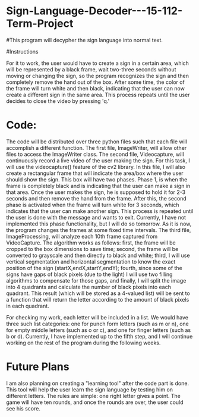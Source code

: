 # Sign-Language-Decoder---15-112-Term-Project

#This program will decypher the sign language into normal text. 

#Instructions

For it to work, the user would have to create a sign in a certain area, which will be represented by a black frame, wait two-three seconds without moving or changing the sign, so the program recognizes the sign and then completely remove the hand out of the box. After some time, the color of the frame will turn white and then black, indicating that the user can now create a different sign in the same area. This process repeats until the user decides to close the video by pressing 'q.'


# Code:

The code will be distributed over three python files such that each file will accomplish a different function. The first file, ImageWriter, will allow other files to access the ImageWriter class. The second file, Videocapture, will continuously record a live video of the user making the sign. For this task, I will use the videocapture() feature of the cv2 library. In this file, I will also create a rectangular frame that will indicate the area/box where the user should show the sign. This box will have two phases. Phase 1, is when the frame is completely black and is indicating that the user can make a sign in that area. Once the user makes the sign, he is supposed to hold it for 2-3 seconds and then remove the hand from the frame. After this, the second phase is activated when the frame will turn white for 3 seconds, which indicates that the user can make another sign. This process is repeated until the user is done with the message and wants to exit. Currently, I have not implemented this phase functionality, but I will do so tomorrow. As it is now, the program changes the frames at some fixed time intervals. The third file, ImageProcessing, will analyze each 10th frame captured from VideoCapture. The algorithm works as follows: first, the frame will be cropped to the box dimensions to save time; second, the frame will be converted to grayscale and then directly to black and white; third, I will use vertical segmentation and horizontal segmentation to know the exact position of the sign (startX,endX,startY,endY); fourth, since some of the signs have gaps of black pixels (due to the light) I will use two filling algorithms to compensate for those gaps, and finally, I will split the image into 4 quadrants and calculate the number of black pixels into each quadrant. This result (which will be stored as a 4-valued list) will be sent to a function that will return the letter according to the amount of black pixels in each quadrant.   


For checking my work, each letter will be included in a list. We would have three such list categories: one for punch form letters (such as m or n), one for empty middle letters (such as o or c), and one for finger letters (such as b or d). Currently, I have implemented up to the fifth step, and I will continue working on the rest of the program during the following weeks. 

 
 # Future Plans 
 
 I am also planning on creating a "learning tool" after the code part is done. This tool will help the user learn the sign language by testing him on different letters. The rules are simple: one right letter gives a point. The game will have ten rounds, and once the rounds are over, the user could see his score. 
  
    

